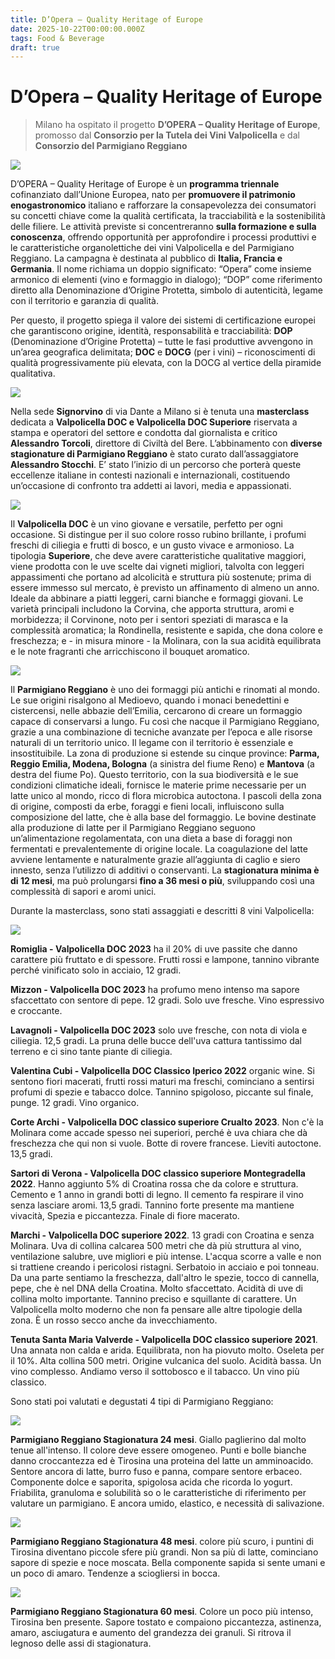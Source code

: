 ```yaml
---
title: D’Opera – Quality Heritage of Europe
date: 2025-10-22T00:00:00.000Z
tags: Food & Beverage
draft: true
---
```


# D’Opera – Quality Heritage of Europe 

>Milano ha ospitato il progetto **D’OPERA – Quality Heritage of Europe**, promosso dal **Consorzio per la Tutela dei Vini Valpolicella** e dal **Consorzio del Parmigiano Reggiano**

![](banner.jpg)

D’OPERA – Quality Heritage of Europe è un **programma triennale** cofinanziato dall’Unione Europea, nato per **promuovere il patrimonio enogastronomico** italiano e rafforzare la consapevolezza dei consumatori su concetti chiave come la qualità certificata, la tracciabilità e la sostenibilità delle filiere. Le attività previste si concentreranno **sulla formazione e sulla conoscenza**, offrendo opportunità per approfondire i processi produttivi e le caratteristiche organolettiche dei vini Valpolicella e del Parmigiano Reggiano. La campagna è destinata al pubblico di **Italia, Francia e Germania**. Il nome richiama un doppio significato: “Opera” come insieme armonico di elementi (vino e formaggio in dialogo); “DOP” come riferimento diretto alla Denominazione d’Origine Protetta, simbolo di autenticità, legame con il territorio e garanzia di qualità.
 
Per questo, il progetto spiega il valore dei sistemi di certificazione europei che garantiscono origine, identità, responsabilità e tracciabilità: **DOP** (Denominazione d’Origine Protetta) – tutte le fasi produttive avvengono in un’area geografica delimitata; **DOC** e **DOCG** (per i vini) – riconoscimenti di qualità progressivamente più elevata, con la DOCG al vertice della piramide qualitativa.

![](2.jpg)

Nella sede **Signorvino** di via Dante a Milano si è tenuta una **masterclass** dedicata a **Valpolicella DOC e Valpolicella DOC Superiore** riservata a stampa e operatori del settore e condotta dal giornalista e critico **Alessandro Torcoli**, direttore di Civiltà del Bere. L’abbinamento con **diverse stagionature di Parmigiano Reggiano** è stato curato dall’assaggiatore **Alessandro Stocchi**. E’ stato l’inizio di un percorso che porterà queste eccellenze italiane in contesti nazionali e internazionali, costituendo un’occasione di confronto tra addetti ai lavori, media e appassionati.

![](6.jpg)

Il **Valpolicella DOC** è un vino giovane e versatile, perfetto per ogni occasione. Si distingue per il suo colore rosso rubino brillante, i profumi freschi di ciliegia e frutti di bosco, e un gusto vivace e armonioso.
La tipologia **Superiore**, che deve avere caratteristiche qualitative maggiori, viene prodotta con le uve
scelte dai vigneti migliori, talvolta con leggeri appassimenti che portano ad alcolicità e struttura più sostenute; prima di essere immesso sul mercato, è previsto un affinamento di almeno un anno.
Ideale da abbinare a piatti leggeri, carni bianche e formaggi giovani.
Le varietà principali includono la Corvina, che apporta struttura, aromi e morbidezza; il Corvinone, noto
per i sentori speziati di marasca e la complessità aromatica; la Rondinella, resistente e sapida, che dona
colore e freschezza; e - in misura minore - la Molinara, con la sua acidità equilibrata e le note fragranti che
arricchiscono il bouquet aromatico.

![](7.jpg)

Il **Parmigiano Reggiano** è uno dei formaggi più antichi e rinomati al mondo. Le sue origini risalgono al Medioevo, quando i monaci benedettini e cistercensi, nelle abbazie dell’Emilia, cercarono di creare un formaggio capace di conservarsi a lungo. Fu così che nacque il Parmigiano Reggiano, grazie a una combinazione di tecniche avanzate per l’epoca e alle risorse naturali di un territorio unico.
Il legame con il territorio è essenziale e insostituibile. La zona di produzione si estende su cinque province: **Parma, Reggio Emilia, Modena, Bologna** (a sinistra del fiume Reno) e **Mantova** (a destra del fiume Po). Questo territorio, con la sua biodiversità e le sue condizioni climatiche ideali, fornisce le materie prime necessarie per un latte unico al mondo, ricco di flora microbica autoctona.
I pascoli della zona di origine, composti da erbe, foraggi e fieni locali, influiscono sulla composizione
del latte, che è alla base del formaggio. Le bovine destinate alla produzione di latte per il Parmigiano Reggiano seguono un’alimentazione regolamentata, con una dieta a base di foraggi non fermentati e prevalentemente di origine locale. La coagulazione del latte avviene lentamente e naturalmente grazie all’aggiunta di caglio e siero innesto, senza l’utilizzo di additivi o conservanti.
La **stagionatura minima è di 12 mesi**, ma può prolungarsi **fino a 36 mesi o più**, sviluppando così una complessità  di sapori e aromi unici.

Durante la masterclass, sono stati assaggiati e descritti 8 vini Valpolicella:

![](1.jpg)

**Romiglia - Valpolicella DOC 2023** ha il 20% di uve passite che danno carattere più fruttato e di spessore. Frutti rossi e lampone, tannino vibrante perché vinificato solo in acciaio, 12 gradi.

**Mizzon - Valpolicella DOC 2023** ha profumo meno intenso ma sapore sfaccettato con sentore di pepe. 12 gradi. Solo uve fresche. Vino espressivo e croccante.

**Lavagnoli - Valpolicella DOC 2023** solo uve fresche, con nota di viola e ciliegia. 12,5 gradi. La pruna delle bucce dell'uva cattura tantissimo dal terreno e ci sino tante piante di ciliegia.

**Valentina Cubi - Valpolicella DOC Classico Iperico 2022** organic wine. Si sentono fiori macerati, frutti rossi maturi ma freschi, cominciano a sentirsi profumi di spezie e tabacco dolce. Tannino spigoloso, piccante sul finale, punge. 12 gradi. Vino organico.

**Corte Archi - Valpolicella DOC classico superiore Crualto 2023**. Non c'è la Molinara come accade spesso nei superiori, perché è uva chiara che dà freschezza che qui non si vuole. Botte di rovere francese. Lieviti autoctone. 13,5 gradi.

**Sartori di Verona - Valpolicella DOC classico superiore Montegradella 2022**. Hanno aggiunto 5% di Croatina rossa che da colore e struttura. Cemento e 1 anno in grandi botti di legno. Il cemento fa respirare il vino senza lasciare aromi. 13,5 gradi. Tannino forte presente ma mantiene vivacità, Spezia e piccantezza.
Finale di fiore macerato.

**Marchi  - Valpolicella DOC superiore 2022**. 13 gradi con Croatina e senza Molinara. Uva di collina calcarea 500 metri che dà più struttura al vino, ventilazione salubre, uve migliori e più intense. L'acqua scorre a valle e non si trattiene creando i pericolosi ristagni. Serbatoio in acciaio e poi tonneau. Da una parte sentiamo la freschezza, dall'altro le spezie, tocco di cannella, pepe, che è nel DNA della Croatina. Molto sfaccettato. Acidità di uve di collina molto importante. Tannino preciso e squillante di carattere. Un Valpolicella molto moderno che non fa pensare alle altre tipologie della zona. È un rosso secco anche da invecchiamento.

**Tenuta Santa Maria Valverde  - Valpolicella DOC classico superiore 2021**. Una annata non calda e arida. Equilibrata, non ha piovuto molto. Oseleta per il 10%. Alta collina 500 metri. Origine vulcanica del suolo. Acidità bassa. Un vino complesso. Andiamo verso il sottobosco e il tabacco. Un vino più classico.

Sono stati poi valutati e degustati 4 tipi di Parmigiano Reggiano:

![](3.jpg)

**Parmigiano Reggiano Stagionatura 24 mesi**. Giallo paglierino dal molto tenue all'intenso. Il colore deve essere omogeneo. Punti e bolle bianche danno croccantezza ed è Tirosina una proteina del latte un amminoacido. Sentore ancora di latte, burro fuso e panna, compare sentore erbaceo. Componente dolce e saporita, spigolosa acida che ricorda lo yogurt. Friabilita, granuloma e solubilità so o le caratteristiche di riferimento per valutare un parmigiano. E ancora umido, elastico, e necessità di salivazione.

![](4.jpg)

**Parmigiano Reggiano Stagionatura 48 mesi**.  colore più scuro, i puntini di Tirosina diventano piccole sfere più grandi. Non sa più di latte, cominciano sapore di spezie e noce moscata. Bella componente sapida si sente umani e un poco di amaro. Tendenze a sciogliersi in bocca.

![](5.jpg)

**Parmigiano Reggiano Stagionatura 60 mesi**. Colore un poco più intenso, Tirosina ben presente. Sapore tostato e compaiono piccantezza, astinenza, amaro, asciugatura e aumento del grandezza dei granuli. Si ritrova il legnoso delle assi di stagionatura. 
